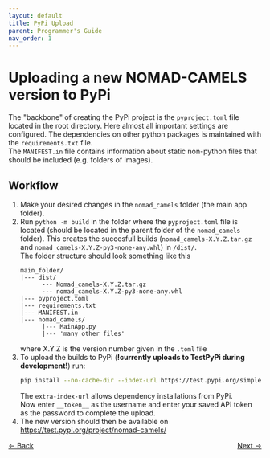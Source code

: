 ```yaml
---
layout: default
title: PyPi Upload
parent: Programmer's Guide
nav_order: 1
---
```

# Uploading a new NOMAD-CAMELS version to PyPi
The "backbone" of creating the PyPi project is the `pyproject.toml` file located in the root directory. Here almost all important settings are configured. The dependencies on other python packages is maintained with the `requirements.txt` file. \
The `MANIFEST.in` file contains information about static non-python files that should be included (e.g. folders of images). 

## Workflow
1. Make your desired changes in the `nomad_camels` folder (the main app folder). 
2. Run `python -m build` in the folder where the `pyproject.toml` file is located (should be located in the parent folder of the `nomad_camels` folder). This creates the succesfull builds (`nomad_camels-X.Y.Z.tar.gz` and `nomad_camels-X.Y.Z-py3-none-any.whl`) in `/dist/`.  \
   The folder structure should look something like this
   ```
   main_folder/
   |--- dist/
         --- Nomad_camels-X.Y.Z.tar.gz
         --- nomad_camels-X.Y.Z-py3-none-any.whl
   |--- pyproject.toml
   |--- requirements.txt
   |--- MANIFEST.in
   |--- nomad_camels/
         |--- MainApp.py
         |--- 'many other files' 
   ```
   where X.Y.Z is the version number given in the `.toml` file
3. To upload the builds to PyPi (**!currently uploads to TestPyPi during development!**) run:
    ```bash
    pip install --no-cache-dir --index-url https://test.pypi.org/simple/ --extra-index-url https://pypi.org/simple nomad-camels
    ```
   The `extra-index-url` allows dependency installations from PyPi.\
   Now enter `__token__` as the username and enter your saved API token as the password to complete the upload.
4. The new version should then be available on https://test.pypi.org/project/nomad-camels/


<p style="text-align:left;">
  <span style="color: grey;">
  <a href="../index.html">&larr; Back</a>
  </span>
  <span style="float:right;">
    <a href="quick_start.html">Next &rarr;</a><br>
  </span>
</p>